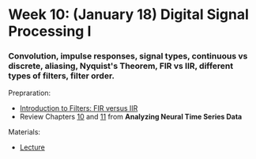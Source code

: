 # Week 10: (January 18) Digital Signal Processing I
### Convolution, impulse responses, signal types, continuous vs discrete, aliasing, Nyquist's Theorem, FIR vs IIR, different types of filters, filter order.

Prepraration:
- [Introduction to Filters: FIR versus IIR](https://community.plm.automation.siemens.com/t5/Testing-Knowledge-Base/Introduction-to-Filters-FIR-versus-IIR/ta-p/520959)
- Review Chapters [10](https://github.com/neurotechuoft/Workshops/blob/master/beginner_2020_2021/week_10_dsp1/chap10.pdf) and [11](https://github.com/neurotechuoft/Workshops/blob/master/beginner_2020_2021/week_10_dsp1/chap11.pdf) from **Analyzing Neural Time Series Data**

Materials: 
- [Lecture](https://github.com/neurotechuoft/Workshops/blob/master/beginner_2020_2021/week_10_dsp1/dsp_lecture.pdf)
